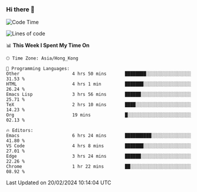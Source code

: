 ### Hi there 👋

<!--
**nicehiro/nicehiro** is a ✨ _special_ ✨ repository because its `README.md` (this file) appears on your GitHub profile.

Here are some ideas to get you started:

- 🔭 I’m currently working on ...
- 🌱 I’m currently learning ...
- 👯 I’m looking to collaborate on ...
- 🤔 I’m looking for help with ...
- 💬 Ask me about ...
- 📫 How to reach me: ...
- 😄 Pronouns: ...
- ⚡ Fun fact: ...
-->

<!--START_SECTION:waka-->
![Code Time](http://img.shields.io/badge/Code%20Time-244%20hrs%203%20mins-blue)

![Lines of code](https://img.shields.io/badge/From%20Hello%20World%20I%27ve%20Written-2.6%20million%20lines%20of%20code-blue)

📊 **This Week I Spent My Time On** 

```text
🕑︎ Time Zone: Asia/Hong_Kong

💬 Programming Languages: 
Other                    4 hrs 50 mins       ████████░░░░░░░░░░░░░░░░░   31.53 % 
HTML                     4 hrs 1 min         ███████░░░░░░░░░░░░░░░░░░   26.24 % 
Emacs Lisp               3 hrs 56 mins       ██████░░░░░░░░░░░░░░░░░░░   25.71 % 
TeX                      2 hrs 10 mins       ████░░░░░░░░░░░░░░░░░░░░░   14.23 % 
Org                      19 mins             █░░░░░░░░░░░░░░░░░░░░░░░░   02.13 % 

🔥 Editors: 
Emacs                    6 hrs 24 mins       ██████████░░░░░░░░░░░░░░░   41.80 % 
VS Code                  4 hrs 8 mins        ███████░░░░░░░░░░░░░░░░░░   27.01 % 
Edge                     3 hrs 24 mins       ██████░░░░░░░░░░░░░░░░░░░   22.26 % 
Chrome                   1 hr 22 mins        ██░░░░░░░░░░░░░░░░░░░░░░░   08.92 % 
```


 Last Updated on 20/02/2024 10:14:04 UTC
<!--END_SECTION:waka-->
